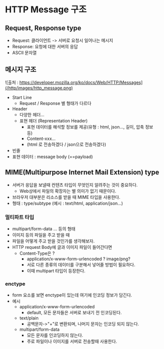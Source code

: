 # HTTP Message 구조

## Request, Response type
- Request: 클라이언트 -> 서버로 요청시 일어나는 메시지
- Response: 요청에 대한 서버의 응답
- ASCII 문자열

## 메시지 구조
![출처 : https://developer.mozilla.org/ko/docs/Web/HTTP/Messages](/http/images/http_message.png)
- Start Line
	-	 Request / Response 별 형태가 다르다
- Header
	- 다양한 헤더...
	- 표현 헤더 (Representation Header)
		- 표현 데이터를 해석할 정보를 제공(유형 : html, json..., 길이, 압축 정보 등)
		- Content-xxx...
		- (html 로 전송하겠다 / json으로 전송하겠다)
- 빈줄
- 표현 데이터 : message body (==payload)


## MIME(Multipurpose Internet Mail Extension) type
- 서버가 응답을 보낼때 컨텐츠 타입이 무엇인지 알려주는 것이 중요하다.
	- Web상에서 파일의 확장자는 별 의미가 없기 때문이다.
- 브라우저 대부분은 리소스를 받을 때 MIME 타입을 사용한다.
- 형태 : type/subtype (예시 : text/html, application/json...)

### 멀티파트 타입
- multipart/form-data ... 등의 형태
- 이미지 등의 파일을 주고 받을 때
- 파일을 어떻게 주고 받을 것인가를 생각해보자.
- HTTP request Body에 글과 이미지 파일이 들어간다면
	- Content-Type은 ?
		- application/x-www-form-urlencoded ? image/png?
		- 서로 다른 종류의 데이터를 구분해서 넣어줄 방법이 필요하다.
		- 이때 multipart 타입이 등장한다.

### enctype
- form 요소를 보면 enctype이 있는데 여기에 인코딩 정보가 담긴다.
- 예시
	- application/x-www-form-urlencoded
		-	default, 모든 문자들은 서버로 보내기 전 인코딩된다.
	- text/plain
		-	공백문자->"+"로 변환되며, 나머지 문자는 인코딩 되지 않는다.
	- multipart/form-data
		- 모든 문자를 인코딩하지 않는다.
		- 주로 파일이나 이미지를 서버로 전송할때 사용한다.
